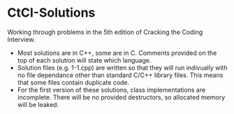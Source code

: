# CtCI-Solutions
Working through problems in the 5th edition of Cracking the Coding Interview. 
- Most solutions are in C++, some are in C. Comments provided on the top of each solution will state which language.
- Solution files (e.g. 1-1.cpp) are written so that they will run indivually with no file dependance other than standard C/C++ library files. This means that some files contain duplicate code.
- For the first version of these solutions, class implementations are incomplete. There will be no provided destructors, so allocated memory will be leaked.
